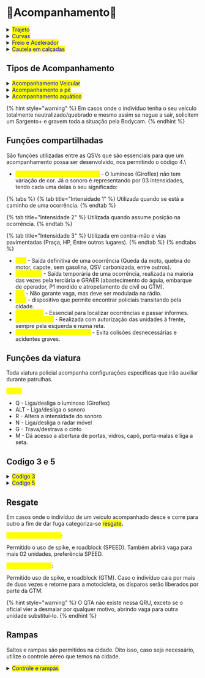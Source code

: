 # 🔵Acompanhamento🔵 &#x20;

<details>

<summary><mark style="color:blue;">Trajeto</mark></summary>

É de extrema importância a realização do mesmo trajeto do indivíduo em fuga, porém sempre corrigindo os erros de pilotagem dele para que não venha a quebrar sua VTR.

<figure><img src="../.gitbook/assets/curso (2).gif" alt=""><figcaption></figcaption></figure>

</details>

<details>

<summary><mark style="color:blue;">Curvas</mark></summary>

Se dá através da abertura da angulação antes da curva. Durante a realização dessa técnica você conseguirá virar menos o volante da viatura de forma que a curva seja efetuada com uma maior velocidade sem a necessidade da frenagem brusca. Além disso, você consegue ter uma visão mais ampliada do que virá na sua frente, conseguindo ter um pensamento rápido e se distanciando dos perigos.

<figure><img src="../.gitbook/assets/curvas (1).gif" alt=""><figcaption></figcaption></figure>

</details>

<details>

<summary><mark style="color:blue;">Freio e Acelerador</mark></summary>

Consiste no uso de leves toques no freio e não só utilizar o acelerador como se fosse um carro de corrida. Preferencialmente deve ser utilizada coma técnica das curvas, pois uma se beneficiará da outra.

<figure><img src="../.gitbook/assets/curvas (1).gif" alt=""><figcaption></figcaption></figure>

</details>

<details>

<summary><mark style="color:blue;">Cautela em calçadas</mark></summary>

Em calçadas temos muitos fatores adversos que podem causar acidentes graves como por exemplo: pedestres, caixas, lixeiras, postes, árvores e placas. Por isso, evite ao máximo a passagem por esses locais.

</details>

## Tipos de Acompanhamento

<details>

<summary><mark style="color:blue;">Acompanhamento Veicular</mark></summary>

Normalmente utilizado quando o indivíduo recusa a abordagem policial e tem a estrutura de 04 unidades.

<mark style="color:yellow;">Primária:</mark> Responsável por todo o acompanhamento (Visual, modulação e liberação do código 5 ou 3 caso seja necessário).

<mark style="color:yellow;">Secundária:</mark> Deve se manter próximo à primária a fim de assumir temporária ou permanentemente se necessário. Pode auxiliar nos cercos, porém não é sua prioridade.

<mark style="color:yellow;">Terciária:</mark> Responsável pelo cerco. Será a QSV que dará breve QTA para prestar apoio ao pedestre ou GTM atropelados se necessário.

<mark style="color:yellow;">Quartenaria:</mark> Responspavel pelo cerco juntamente a Terciária

{% hint style="danger" %}
Lembrando que 1 GTM = 1 Unidade
{% endhint %}

</details>

<details>

<summary><mark style="color:blue;">Acompanhamento a pé</mark></summary>

Caso o indivíduo venha a abandonar o seu veículo, ou simplesmente se evada da abordagem a pé, é necessário passar o informe na rádio e estar preparado para iniciar a manobra da cabeçada (E).

"QAP Central, iniciando acompanhamento a pé no indivíduo do Silva S15 da QRU de ATM. Veste calça preta, camiseta branca, descalço e cabelos longos na cor rosa."

Caso o indivíduo utilize algum meio de comunicação como rádio, celular o uso do taser será liberado.

{% hint style="danger" %}
A aplicação do taser é proibida se o indivíduo estiver molhado. Nesse caso seguirá com a manobra da cabeçada.
{% endhint %}

</details>

<details>

<summary><mark style="color:blue;">Acompanhamento aquático</mark></summary>

Assim como no acompanhamento a pé, também se faz necessário a modulação na rádio quando um indivíduo se lançar na água. A primária e secundária se jogarão no mar enquanto a terciária irá atrás do jet-ski para realizar a paralela.

"QAP Central, iniciando acompanhamento aquático no indivíduo do Silva S15 da QRU de ATM, segue de calça preta e sem camisa, cabelo curto na cor roxa."

Será dado apenas 01 aviso para que se entregue e, se não acatar, será iniciada a manobra do soco.

</details>

{% hint style="warning" %}
Em casos onde o indivíduo tenha o seu veículo totalmente neutralizado/quebrado e mesmo assim se negue a sair, solicitem um Sargento+ e gravem toda a situação pela Bodycam.
{% endhint %}

## Funções compartilhadas

São funções utilizadas entre as QSVs que são essenciais para que um acompanhamento possa ser desenvolvido, nos permitindo o código 4.\


* <mark style="color:yellow;">SSL (Sinais sonoros e luminosos)</mark> - O luminoso (Giroflex) não tem variação de cor. Já o sonoro é representando por 03 intensidades, tendo cada uma delas o seu significado:

{% tabs %}
{% tab title="Intensidade 1" %}
Utilizada quando se está a caminho de uma ocorrência.
{% endtab %}

{% tab title="Intensidade 2" %}
Utilizada quando assume posição na ocorrência.
{% endtab %}

{% tab title="Intensidade 3" %}
Utilizada em contra-mão e vias pavimentadas (Praça, HP, Entre outros lugares).
{% endtab %}
{% endtabs %}

* <mark style="color:yellow;">QTA</mark> - Saída definitiva de uma ocorrência (Queda da moto, quebra do motor, capote, sem gasolina, QSV carbonizada, entre outros).
* <mark style="color:yellow;">Breve QTA</mark> - Saída temporária de uma ocorrência, realizada na maioria das vezes pela terciária e GRAER (abastecimento do águia, embarque de operador, P1 mordido e atropelamento de civil ou GTM).
* <mark style="color:yellow;">QTI</mark> - Não garante vaga, mas deve ser modulada na rádio.
* <mark style="color:yellow;">GPS</mark> - dispositivo que permite encontrar policiais transitando pela cidade.
* <mark style="color:yellow;">Modulação</mark> - Essencial para localizar ocorrências e passar informes.
* <mark style="color:yellow;">Ultrapassagem</mark> - Realizada com autorização das unidades à frente, sempre pela esquerda e numa reta.
* <mark style="color:yellow;">Distanciamento de segurança</mark> - Evita colisões desnecessárias e acidentes graves.

## Funções da viatura

Toda viatura policial acompanha configurações específicas que irão auxiliar durante patrulhas.

<mark style="color:yellow;">Painel</mark>

* Q - Liga/desliga o luminoso (Giroflex)
* ALT - Liga/desliga o sonoro
* R - Altera a intensidade do sonoro
* N - Liga/desliga o radar móvel
* G - Trava/destrava o cinto
* M - Dá acesso a abertura de portas, vidros, capô, porta-malas e liga a seta.

## Codigo 3 e 5

<details>

<summary><mark style="color:blue;">Codigo 3</mark></summary>

O limite de unidades para essas situações são de até 04 unidades terrestres e apoio GRAER. Contudo, um Sargento+ poderá acionar mais unidades no local se houver a necessidade. Em acompanhamentos de código 3 existem prioridades de grupamentos para que se obtenha uma taxa maior de sucesso.

Para veículos 4 rodas:

SPEED → GTM → BOPE/CORE → RPM

Para motocicletas:

GTM → SPEED → BOPE/CORE → RPM

</details>

<details>

<summary><mark style="color:blue;">Codigo 5</mark></summary>

São situações de alta periculosidade e por isso deve-se ter atenção para saber quando realizar o disparo no indivíduo ou neutralizar o veículo.

No indivíduo:

* [x] Ao tentar empurrar viaturas na água ou de lugares altos
* [x] Ao apontar arma de fogo para oficiais
* [x] Ao tentar roubar uma viatura do BPM

No pneu:

* [x] Caso o motociclista caia por 02 duas vezes e retorne para a moto. A GTM poderá efetuar disparos.
* [x] Ao brincar de bate-bate ou break-check com as viaturas mesmo após verbalização. O uso da SPIKE ou Codigo 3 é libereado.

- [x] Ao atropelar civis ou GTM e não prestar apoio mesmo após verbalização. O uso da SPIKE ou Codigo 3 é liberado.

</details>

## Resgate

Em casos onde o indivíduo de um veículo acompanhado desce e corre para outro a fim de dar fuga categoriza-se <mark style="color:blue;">resgate</mark>**.**

<mark style="color:yellow;">Para veículos 4 rodas</mark>:

Permitido o uso de spike, e roadblock (SPEED). Também abrirá vaga para mais 02 unidades, preferência SPEED.

<mark style="color:yellow;">Para motocicletas</mark>:

Permitido uso de spike, e roadblock (GTM). Caso o indivíduo caia por mais de duas vezes e retorne para a motocicleta, os disparos serão liberados por parte da GTM.

{% hint style="warning" %}
O QTA não existe nessa QRU, exceto se o oficial vier a desmaiar por qualquer motivo, abrindo vaga para outra unidade substituí-lo.
{% endhint %}

## Rampas

Saltos e rampas são permitidos na cidade. Dito isso, caso seja necessário, utilize o controle aéreo que temos na cidade.

<details>

<summary><mark style="color:blue;">Controle e rampas</mark></summary>

O controle aéreo para esses saltos são muito importante, assim sendo necessario controlar não só o veiculo e sim a velocidade, para não acabar passando por cima de pontes ou ate mesmo não conseguindo ganhar velocidade para fazer o salto.&#x20;

<figure><img src="../.gitbook/assets/rampa.gif" alt=""><figcaption></figcaption></figure>

A = Joga o veiculo pra esquerda\
D = Joga o veiculo pra direira\
Shift = Joga o veiculo pra frente\
Ctrl = Joga o veiculo pra tras

</details>
